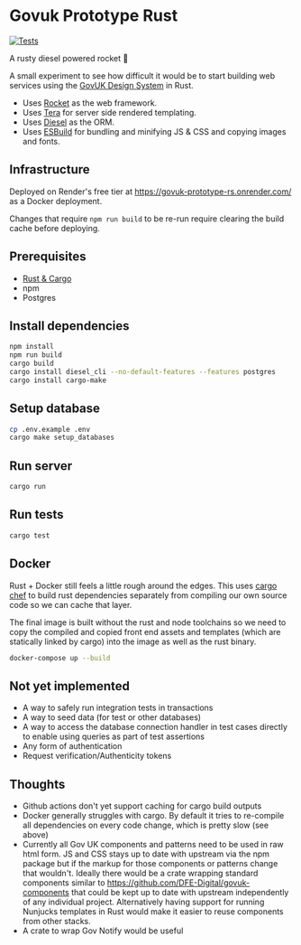 # Govuk Prototype Rust

[![Tests](https://github.com/baarkerlounger/govuk-prototype-rs/actions/workflows/test.yml/badge.svg)](https://github.com/baarkerlounger/govuk-prototype-rs/actions/workflows/test.yml)

A rusty diesel powered rocket 🚀

A small experiment to see how difficult it would be to start building web services using the [GovUK Design System](https://frontend.design-system.service.gov.uk/) in Rust.

- Uses [Rocket](https://rocket.rs/) as the web framework.
- Uses [Tera](https://tera.netlify.app/) for server side rendered templating.
- Uses [Diesel](https://diesel.rs/) as the ORM.
- Uses [ESBuild](https://esbuild.github.io/) for bundling and minifying JS & CSS and copying images and fonts.

## Infrastructure

Deployed on Render's free tier at https://govuk-prototype-rs.onrender.com/ as a Docker deployment.

Changes that require `npm run build` to be re-run require clearing the build cache before deploying.

## Prerequisites

- [Rust & Cargo](https://doc.rust-lang.org/stable/book/ch01-01-installation.html)
- npm
- Postgres

## Install dependencies

```bash
npm install
npm run build
cargo build
cargo install diesel_cli --no-default-features --features postgres
cargo install cargo-make
```

## Setup database

```bash
cp .env.example .env
cargo make setup_databases
```

## Run server

```bash
cargo run
```

## Run tests

```bash
cargo test
```

## Docker

Rust + Docker still feels a little rough around the edges. This uses [cargo chef](https://github.com/LukeMathWalker/cargo-chef) to build rust dependencies separately from compiling our own source code so we can cache that layer.

The final image is built without the rust and node toolchains so we need to copy the compiled and copied front end assets and templates (which are statically linked by cargo) into the image as well as the rust binary.

```bash
docker-compose up --build
```

## Not yet implemented

- A way to safely run integration tests in transactions
- A way to seed data (for test or other databases)
- A way to access the database connection handler in test cases directly to enable using queries as part of test assertions
- Any form of authentication
- Request verification/Authenticity tokens


## Thoughts

- Github actions don't yet support caching for cargo build outputs
- Docker generally struggles with cargo. By default it tries to re-compile all dependencies on every code change, which is pretty slow (see above)
- Currently all Gov UK components and patterns need to be used in raw html form. JS and CSS stays up to date with upstream via the npm package but if the markup for those components or patterns change that wouldn't. Ideally there would be a crate wrapping standard components similar to https://github.com/DFE-Digital/govuk-components that could be kept up to date with upstream independently of any individual project. Alternatively having support for running Nunjucks templates in Rust would make it easier to reuse components from other stacks.
- A crate to wrap Gov Notify would be useful
